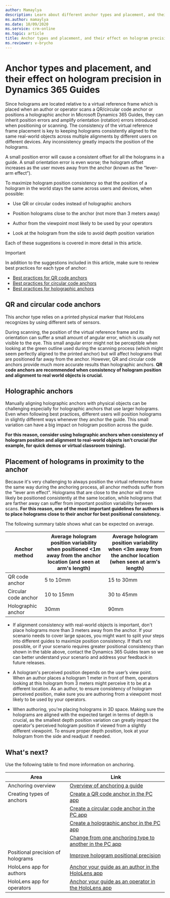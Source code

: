 ```yaml
---
author: Mamaylya
description: Learn about different anchor types and placement, and their effect on hologram precision in Dynamics 365 Guides. 
ms.author: mamaylya
ms.date: 10/09/2020
ms.service: crm-online
ms.topic: article
title: Anchor types and placement, and their effect on hologram precision in Dynamics 365 Guides
ms.reviewer: v-brycho
---
```


# Anchor types and placement, and their effect on hologram precision in Dynamics 365 Guides

Since holograms are located relative to a virtual reference frame which is placed when an author or operator scans a QR/circular code anchor or positions a holographic anchor in Microsoft Dynamics 365 Guides, they can inherit position errors and amplify orientation (rotation) errors introduced when positioning or scanning. The consistency of the virtual reference frame placement is key to keeping holograms consistently aligned to the same real-world objects across multiple alignments by different users on different devices. Any inconsistency greatly impacts the position of the holograms.

A small position error will cause a consistent offset for all the holograms in a guide. A small orientation error is even worse; the hologram offset increases as the user moves away from the anchor (known as the “lever-arm effect”). 

To maximize hologram position consistency so that the position of a hologram in the world stays the same across users and devices, when possible:

- Use QR or circular codes instead of holographic anchors

- Position holograms close to the anchor (not more than 3 meters away)

- Author from the viewpoint most likely to be used by your operators

- Look at the hologram from the side to avoid depth position variation

Each of these suggestions is covered in more detail in this article. 

> [!IMPORTANT]
> In addition to the suggestions included in this article, make sure to review best practices for each type of anchor:
>
> - [Best practices for QR code anchors](pc-app-anchor-qr-code.md#best-practices-for-qr-code-anchors)
> - [Best practices for circular code anchors](pc-app-anchor-circular-code.md#best-practices-for-circular-code-anchors)
> - [Best practices for holographic anchors](pc-app-anchor-holographic.md#best-practices-for-holographic-anchors)

## QR and circular code anchors

This anchor type relies on a printed physical marker that HoloLens recognizes by using different sets of sensors. 

During scanning, the position of the virtual reference frame and its orientation can suffer a small amount of angular error, which is usually not visible to the eye. This small angular error might not be perceptible when looking at the green outline used during the scanning process (which might seem perfectly aligned to the printed anchor) but will affect holograms that are positioned far away from the anchor. However, QR and circular code anchors provide much more accurate results than holographic anchors. **QR code anchors are recommended when consistency of hologram position and alignment to real world objects is crucial.**

## Holographic anchors

Manually aligning holographic anchors with physical objects can be challenging especially for holographic anchors that use larger holograms. Even when following best practices, different users will position holograms in slightly different ways whenever they anchor the guide. This small variation can have a big impact on hologram position across the guide. 

**For this reason, consider using holographic anchors when consistency of hologram position and alignment to real-world objects isn’t crucial (for example, for quick demos or virtual classroom training).**

## Placement of holograms in proximity to the anchor

Because it's very challenging to always position the virtual reference frame the same way during the anchoring process, all anchor methods suffer from the "lever arm effect". Holograms that are close to the anchor will more likely be positioned consistently at the same location, while holograms that are farther away can suffer from important position variability between scans. **For this reason, one of the most important guidelines for authors is to place holograms close to their anchor for best positional consistency.** 

The following summary table shows what can be expected on average.

|Anchor method|Average hologram position variability when positioned <1m away from the anchor location (and seen at arm's length)	|Average hologram position variability when <3m away from the anchor location (when seen at arm's length)|
|-----------------------|--------------------------------------------------|--------------------------------------------------|
|QR code anchor|	5 to 10mm	|15 to 30mm|
|Circular code anchor|10 to 15mm|	30 to 45mm|
|Holographic anchor|	30mm	|90mm|

- If alignment consistency with real-world objects is important, don't place holograms more than 3 meters away from the anchor. If your scenario needs to cover large spaces, you might want to split your steps into different guides to maximize position consistency. If that’s not possible, or if your scenario requires greater positional consistency than shown in the table above, contact the Dynamics 365 Guides team so we can better understand your scenario and address your feedback in future releases. 

- A hologram's perceived position depends on the user’s view point. When an author places a hologram 1 meter in front of them, operators looking at this hologram from 3 meters might perceive it to be at a different location. As an author, to ensure consistency of hologram perceived position, make sure you are authoring from a viewpoint most likely to be used by your operators. 

- When authoring, you're placing holograms in 3D space. Making sure the holograms are aligned with the expected target in terms of depth is crucial, as the smallest depth position variation can greatly impact the operator's perceived hologram position if viewed from a slightly different viewpoint. To ensure proper depth position, look at your hologram from the side and readjust if needed.  

## What's next?

Use the following table to find more information on anchoring.

|Area|Link|
|----------------------|------------------------------------------------------------------|
|Anchoring overview|[Overview of anchoring a guide](pc-app-anchor.md)|
|Creating types of anchors|[Create a QR code anchor in the PC app](pc-app-anchor-qr-code.md)|
||[Create a circular code anchor in the PC app](pc-app-anchor-circular-code.md)|
||[Create a holographic anchor in the PC app](pc-app-anchor-holographic.md)|
||[Change from one anchoring type to another in the PC app](pc-app-anchor-change-type.md)|
|Positional precision of holograms|[Improve hologram positional precision](pc-app-anchor-improve-hologram-precision.md)|
|HoloLens app for authors|[Anchor your guide as an author in the HoloLens app](hololens-app-anchor.md)|
|HoloLens app for operators|[Anchor your guide as an operator in the HoloLens app](operator-anchor.md)
